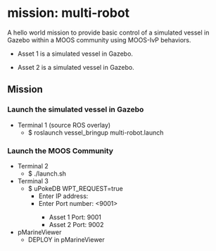 # mission: multi-robot

A hello world mission to provide basic control of a simulated vessel in Gazebo within a MOOS community using MOOS-IvP behaviors.                                                                                
                                                                                                        
* Asset 1 is a simulated vessel in Gazebo.

* Asset 2 is a simulated vessel in Gazebo.
                                                                                                        
## Mission                                                                                              
### Launch the simulated vessel in Gazebo                                                               
* Terminal 1 (source ROS overlay)                                                                       
  * $ roslaunch vessel_bringup multi-robot.launch                                              
### Launch the MOOS Community                                                                           
* Terminal 2                                                                                            
  * $ ./launch.sh                                                                                       
* Terminal 3                                                                                            
  * $ uPokeDB WPT_REQUEST=true
    * Enter IP address:  <enter>	
    * Enter Port number: <9001> <enter>
      * Asset 1 Port: 9001
      * Asset 2 Port: 9002
* pMarineViewer                                                                                         
  * DEPLOY in pMarineViewer 
